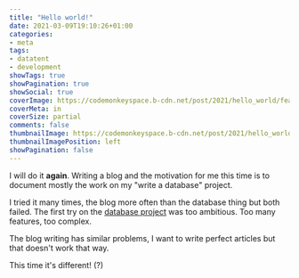 ```yaml
---
title: "Hello world!"
date: 2021-03-09T19:10:26+01:00
categories:
- meta
tags:
- datatent
- development
showTags: true
showPagination: true
showSocial: true
coverImage: https://codemonkeyspace.b-cdn.net/post/2021/hello_world/featured-image.jpg
coverMeta: in
coverSize: partial
comments: false
thumbnailImage: https://codemonkeyspace.b-cdn.net/post/2021/hello_world/featured-image.jpg
thumbnailImagePosition: left
showPagination: false
---
```


I will do it **again**. Writing a blog and the motivation for me this time is to document mostly the work on my "write a database" project.

<!--more-->

I tried it many times, the blog more often than the database thing but both failed. The first try on the [database project](https://github.com/sebfischer83/datatent) was too ambitious. Too many features, too complex.

The blog writing has similar problems, I want to write perfect articles but that doesn't work that way.

This time it's different! (?)